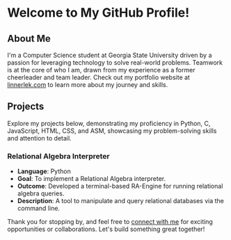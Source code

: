 # Welcome to My GitHub Profile!

## About Me
I'm a Computer Science student at Georgia State University driven by a passion for leveraging technology to solve real-world problems. Teamwork is at the core of who I am, drawn from my experience as a former cheerleader and team leader. Check out my portfolio website at [linnerlek.com](https://linnerlek.com) to learn more about my journey and skills.

## Projects
Explore my projects below, demonstrating my proficiency in Python, C, JavaScript, HTML, CSS, and ASM, showcasing my problem-solving skills and attention to detail.

### Relational Algebra Interpreter
- **Language**: Python
- **Goal**: To implement a Relational Algebra interpreter.
- **Outcome**: Developed a terminal-based RA-Engine for running relational algebra queries.
- **Description**: A tool to manipulate and query relational databases via the command line.

Thank you for stopping by, and feel free to [connect with me](https://www.linkedin.com/in/linnerlek/) for exciting opportunities or collaborations. Let's build something great together!
